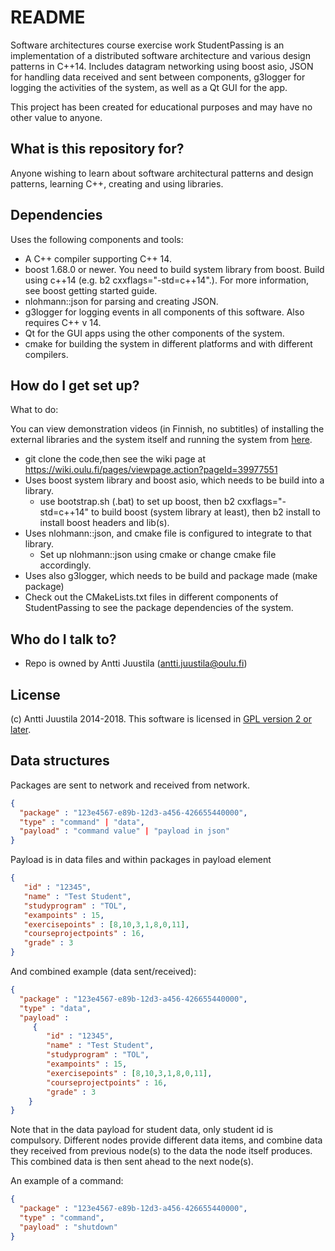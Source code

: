 # README #

Software architectures course exercise work StudentPassing is an implementation of a distributed software architecture and various design patterns in C++14. Includes datagram networking using boost asio, JSON for handling data received and sent between components, g3logger for logging the activities of the system, as well as a Qt GUI for the app.

This project has been created for educational purposes and may have no other value to anyone.

## What is this repository for? ##

Anyone wishing to learn about software architectural patterns and design patterns, learning C++, creating and using libraries.

## Dependencies ##

Uses the following components and tools:

* A C++ compiler supporting C++ 14.
* boost 1.68.0 or newer. You need to build system library from boost. Build using c++14 (e.g. b2 cxxflags="-std=c++14".). For more information, see boost getting started guide.
* nlohmann::json for parsing and creating JSON.
* g3logger for logging events in all components of this software. Also requires C++ v 14.
* Qt for the GUI apps using the other components of the system.
* cmake for building the system in different platforms and with different compilers.

## How do I get set up? ##

What to do:

You can view demonstration videos (in Finnish, no subtitles) of installing the external libraries and the system itself and running the system from [here](https://wiki.oulu.fi/display/OHAR/Demonstraatiovideot).


* git clone the code,then see the wiki page at https://wiki.oulu.fi/pages/viewpage.action?pageId=39977551
* Uses boost system library and boost asio, which needs to be build into a library.
  * use bootstrap.sh (.bat) to set up boost, then b2 cxxflags="-std=c++14" to build boost (system library at least), then b2 install to install boost headers and lib(s).
* Uses nlohmann::json, and cmake file is configured to integrate to that library.
  * Set up nlohmann::json using cmake or change cmake file accordingly.
* Uses also g3logger, which needs to be build and package made (make package)
* Check out the CMakeLists.txt files in different components of StudentPassing to see the package dependencies of the system. 

## Who do I talk to? ##

* Repo is owned by Antti Juustila (antti.juustila@oulu.fi)

## License ##

(c) Antti Juustila 2014-2018. This software is licensed in [GPL version 2 or later](https://opensource.org/licenses/gpl-2.0.php).

## Data structures

Packages are sent to network and received from network.

```JSON
{ 
  "package" : "123e4567-e89b-12d3-a456-426655440000",
  "type" : "command" | "data",
  "payload" : "command value" | "payload in json"
}
```

Payload is in data files and within packages in payload element

```JSON
{
   "id" : "12345",
   "name" : "Test Student",
   "studyprogram" : "TOL",
   "exampoints" : 15,
   "exercisepoints" : [8,10,3,1,8,0,11],
   "courseprojectpoints" : 16,
   "grade" : 3
}
```
And combined example (data sent/received):

```JSON
{ 
  "package" : "123e4567-e89b-12d3-a456-426655440000",
  "type" : "data",
  "payload" :
     {
        "id" : "12345",
        "name" : "Test Student",
        "studyprogram" : "TOL",
        "exampoints" : 15,
        "exercisepoints" : [8,10,3,1,8,0,11],
        "courseprojectpoints" : 16,
        "grade" : 3
    }
}
```

Note that in the data payload for student data, only student id is compulsory. Different nodes provide different data items, and combine data they received from previous node(s) to the data the node itself produces. This combined data is then sent ahead to the next node(s).

An example of a command:

```JSON
{
  "package" : "123e4567-e89b-12d3-a456-426655440000",
  "type" : "command",
  "payload" : "shutdown"
}
```
